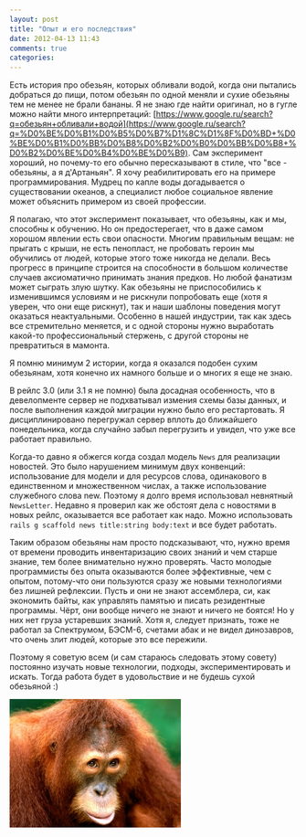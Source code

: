 ```yaml
---
layout: post
title: "Опыт и его последствия"
date: 2012-04-13 11:43
comments: true
categories: 
---
```

Есть история про обезьян, которых обливали водой, когда они пытались добраться до пищи, потом обезьян по одной  меняли и
сухие обезьяны тем не менее не брали бананы.
Я не знаю где найти оригинал, но в гугле можно найти много интерпретаций: [https://www.google.ru/search?q=обезьян+обливали+водой](https://www.google.ru/search?q=%D0%BE%D0%B1%D0%B5%D0%B7%D1%8C%D1%8F%D0%BD+%D0%BE%D0%B1%D0%BB%D0%B8%D0%B2%D0%B0%D0%BB%D0%B8+%D0%B2%D0%BE%D0%B4%D0%BE%D0%B9).
Сам эксперимент хороший, но почему-то его обычно пересказывают в стиле, что "все - обезьяны, а я д'Артаньян". Я хочу реабилитировать
его на примере программирования. Мудрец по капле воды догадывается о существовании океанов, а специалист любое социальное
явление может объяснить примером из своей профессии.

Я полагаю, что этот эксперимент показывает, что обезьяны, как и мы, способны к обучению. Но он предостерегает, что в
даже самом хорошом явлении есть свои опасности. Многим правильным вещам: не прыгать с крыши, не есть пенопласт, не пробовать героин
мы обучились от людей, которые этого тоже никогда не делали. Весь прогресс в принципе строится на способности в большом количестве случаев
аксиоматично принимать знания предков. Но любой фанатизм может сыграть злую шутку. Как обезьяны не приспособились к изменившимся
условиям и не рискнули попробовать еще (хотя я уверен, что они еще рискнут), так и наши шаблоны поведения могут оказаться неактуальными.
Особенно в нашей индустрии, так как здесь все стремительно меняется, и с одной стороны нужно выработать какой-то профессиональный стержень, с
другой стороны не превратиться в мамонта.

Я помню минимум 2 истории, когда я оказался подобен сухим обезьянам, хотя конечно их намного больше и о многих я еще не знаю.

В рейлс 3.0 (или 3.1 я не помню) была досадная особенность, что в девелопменте сервер не подхватывал измения схемы базы данных,
и после выполнения каждой миграции нужно было его рестартовать. Я дисциплинировано перегружал сервер вплоть до ближайшего понедельника,
когда случайно забыл перегрузить и увидел, что уже все работает правильно.

Когда-то давно я обжегся когда создал модель `News` для реализации новостей. Это было нарушением минимум двух конвенций: использование
для модели и для ресурсов слова, одинакового в единственном и множественном числах, а также использование служебного слова new. Поэтому
я долго время использовал невнятный `NewsLetter`. Недавно я проверил как же обстоят дела с новостями в новых рейлс, оказывается все
работает как надо. Можно использовать `rails g scaffold news title:string body:text` и все будет работать.

Таким образом обезьяны нам просто подсказывают, что, нужно время от времени проводить инвентаризацию своих знаний и чем старше знание, тем
более внимательно нужно проверять. Часто молодые программисты
без опыта оказываются более эффективные, чем с опытом, потому-что они пользуются сразу же новыми технологиями без лишней рефлексии.
Пусть и они не знают
ассемблера, си, как экономить байты, как управлять памятью и писать резидентные программы. Чёрт, они вообще ничего не знают
и ничего не боятся! Но у них нет груза устаревших знаний.
Хотя я, следует признать, тоже не работал за Спектрумом, БЭСМ-6, счетами абак и не видел динозавров,
что очень злит людей, которые это все пережили.

Поэтому я советую всем (и сам стараюсь следовать этому совету) постоянно изучать новые технологии, подходы,
экспериментировать и искать. Тогда работа будет в удовольствие и не будешь сухой обезьяной :)

<img src="/assets/4-makak/gorilka.jpg">
